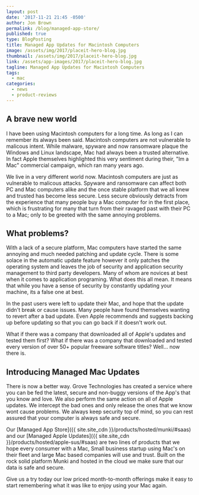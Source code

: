 ```yaml
---
layout: post
date: '2017-11-21 21:45 -0500'
author: Jon Brown
permalink: /blog/managed-app-store/
published: true
type: BlogPosting
title: Managed App Updates for Macintosh Computers
image: /assets/img/2017/placeit-hero-blog.jpg
thumbnail: /assets/img/2017/placeit-hero-blog.jpg
link: /assets/app-images/2017/placeit-hero-blog.jpg
tagline: Managed App Updates for Macintosh Computers
tags:
  - mac
categories:
  - news
  - product-reviews
---
```

## A brave new world

I have been using Macintosh computers for a long time. As long as I can remember its always been said. Macintosh computers are not vulnerable to malicous intent. While malware, spyware and now ransomware plaque the Windows and Linux landscape, Mac had always been a trusted alternative. In fact Apple themselves highlighted this very sentiment during their, "Im a Mac" commercial campaign, which ran many years ago. 

We live in a very different world now. Macintosh computers are just as vulnerable to malicous attacks. Spyware and ransomware can affect both PC and Mac computers alike and the once stable platform that we all knew and trusted has become less secure. Less secure obviously detracts from the experience that many people buy a Mac computer for in the first place, which is frustrating for many that turn from their ravaged past with their PC to a Mac; only to be greeted with the same annoying problems. 

## What problems?

With a lack of a secure platform, Mac computers have started the same annoying and much needed patching and update cycle. There is some solace in the automatic update feature however it only patches the operating system and leaves the job of security and application security management to third party developers. Many of whom are novices at best when it comes to application programing. What does this all mean. It means that while you have a sense of security by constantly updating your machine, its a false one at best. 

In the past users were left to update their Mac, and hope that the update didn't break or cause issues. Many people have found themselves wanting to revert after a bad update. Even Apple recommends and suggests backing up before updating so that you can go back if it doesn't work out. 

What if there was a company that downloaded all of Apple's updates and tested them first? What if there was a company that downloaded and tested every version of over 50+ popular freeware software titles? Well... now there is. 

## Introducing Managed Mac Updates

There is now a better way. Grove Technologies has created a service where you can be fed the latest, secure and non-buggy versions of the App's that you know and love. We also perform the same action on all of Apple updates. We intercept the bad ones and only release the ones that we know wont cause problems. We always keep security top of mind, so you can rest assured that your computer is always safe and secure. 

Our [Managed App Store]({{ site.site_cdn }}/products/hosted/munki/#saas) and our [Managed Apple Updates]({{ site.site_cdn }}/products/hosted/apple-sus/#saas) are two lines of products that we hope every consumer with a Mac, Small business startup using Mac's on their fleet and large Mac based companies will use and trust. Built on the rock solid platform Munki and hosted in the cloud we make sure that our data is safe and secure. 

Give us a try today our low priced month-to-month offerings make it easy to start remembering what it was like to enjoy using your Mac again. 
